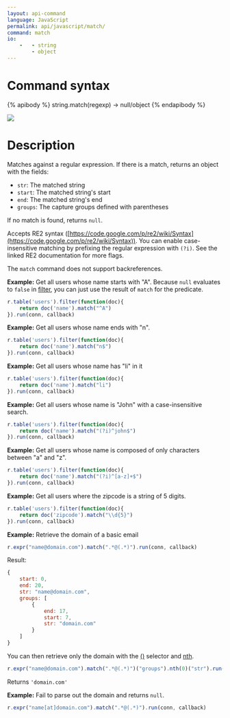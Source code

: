 ```yaml
---
layout: api-command
language: JavaScript
permalink: api/javascript/match/
command: match
io:
    -   - string
        - object
---
```


# Command syntax #

{% apibody %}
string.match(regexp) &rarr; null/object
{% endapibody %}

<img src="/assets/images/docs/api_illustrations/match.png" class="api_command_illustration" />

# Description #

Matches against a regular expression. If there is a match, returns an object with the fields:

- `str`: The matched string
- `start`: The matched string's start
- `end`: The matched string's end
- `groups`: The capture groups defined with parentheses

If no match is found, returns `null`.

<!-- break -->

Accepts RE2 syntax
([https://code.google.com/p/re2/wiki/Syntax](https://code.google.com/p/re2/wiki/Syntax)).
You can enable case-insensitive matching by prefixing the regular expression with
`(?i)`. See the linked RE2 documentation for more flags.

The `match` command does not support backreferences.

__Example:__ Get all users whose name starts with "A". Because `null` evaluates to `false` in
[filter](/api/javascript/filter/), you can just use the result of `match` for the predicate.


```js
r.table('users').filter(function(doc){
    return doc('name').match("^A")
}).run(conn, callback)
```

__Example:__ Get all users whose name ends with "n".

```js
r.table('users').filter(function(doc){
    return doc('name').match("n$")
}).run(conn, callback)
```
__Example:__ Get all users whose name has "li" in it

```js
r.table('users').filter(function(doc){
    return doc('name').match("li")
}).run(conn, callback)
```

__Example:__ Get all users whose name is "John" with a case-insensitive search.

```js
r.table('users').filter(function(doc){
    return doc('name').match("(?i)^john$")
}).run(conn, callback)
```

__Example:__ Get all users whose name is composed of only characters between "a" and "z".

```js
r.table('users').filter(function(doc){
    return doc('name').match("(?i)^[a-z]+$")
}).run(conn, callback)
```

__Example:__ Get all users where the zipcode is a string of 5 digits.

```js
r.table('users').filter(function(doc){
    return doc('zipcode').match("\\d{5}")
}).run(conn, callback)
```


__Example:__ Retrieve the domain of a basic email

```js
r.expr("name@domain.com").match(".*@(.*)").run(conn, callback)
```

Result:

```js
{
    start: 0,
    end: 20,
    str: "name@domain.com",
    groups: [
        {
            end: 17,
            start: 7,
            str: "domain.com"
        }
    ]
}
```

You can then retrieve only the domain with the [\(\)](/api/javascript/get_field) selector and [nth](/api/javascript/nth).

```js
r.expr("name@domain.com").match(".*@(.*)")("groups").nth(0)("str").run(conn, callback)
```

Returns `'domain.com'`


__Example:__ Fail to parse out the domain and returns `null`.

```js
r.expr("name[at]domain.com").match(".*@(.*)").run(conn, callback)
```
